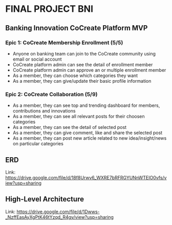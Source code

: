 # FINAL PROJECT BNI
## Banking Innovation CoCreate Platform MVP 


### Epic 1: CoCreate Membership Enrollment (5/5)
- Anyone on banking team can join to the CoCreate community using email or social account
- CoCreate platform admin can see the detail of enrollment member
- CoCreate platform admin can approve an or multiple enrollment member
- As a member, they can choose which categories they want
- As a member, they can give/update their basic profile information

### Epic 2: CoCreate Collaboration (5/9)
- As a member, they can see top and trending dashboard for members, contributions and innovations
- As a member, they can see all relevant posts for their choosen categories
- As a member, they can see the detail of selected post
- As a member, they can give comment, like and share the selected post
- As a member, they can post new article related to new idea/insight/news on particular categories

## ERD
Link: https://drive.google.com/file/d/18f8Urwv6_WXRE7bRFRGYUNnWTEIO0vfs/view?usp=sharing

## High-Level Architecture
Link: https://drive.google.com/file/d/1Dwws-_NzffEasAyXgPtK46tYzqd_R4gy/view?usp=sharing


